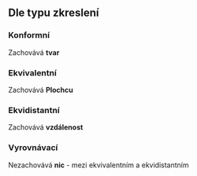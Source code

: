 
## Dle typu zkreslení

### Konformní
Zachovává **tvar**

### Ekvivalentní
Zachovává **Plochcu**

### Ekvidistantní
Zachovává **vzdálenost**

### Vyrovnávací
Nezachovává **nic** - mezi ekvivalentním a ekvidistantním



